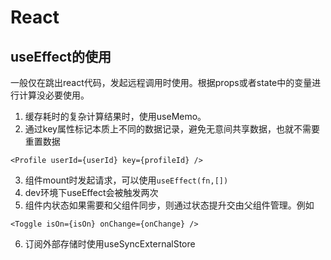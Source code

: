 # React

## useEffect的使用
一般仅在跳出react代码，发起远程调用时使用。根据props或者state中的变量进行计算没必要使用。

1. 缓存耗时的复杂计算结果时，使用useMemo。
2. 通过key属性标记本质上不同的数据记录，避免无意间共享数据，也就不需要重置数据
````
<Profile userId={userId} key={profileId} />
````
3. 组件mount时发起请求，可以使用`useEffect(fn,[])`
4. dev环境下useEffect会被触发两次
5. 组件内状态如果需要和父组件同步，则通过状态提升交由父组件管理。例如
````
<Toggle isOn={isOn} onChange={onChange} />
````
6. 订阅外部存储时使用useSyncExternalStore
